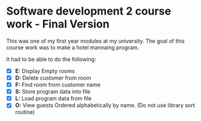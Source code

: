 # Software development 2 course work - Final Version
This was one of my first year modules at my university.
The goal of this course work was to make a hotel mannaing program.

It had to be able to do the following:

- [X] **E:** Display Empty rooms
- [X] **D:** Delete customer from room
- [X] **F:** Find room from customer name
- [X] **S:** Store program data into file
- [X] **L:** Load program data from file
- [X] **O:** View guests Ordered alphabetically by name. (Do not use library sort routine)
